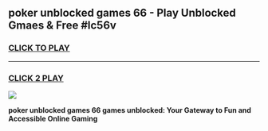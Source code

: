 
## poker   unblocked games 66 - Play Unblocked Gmaes & Free #lc56v
<h3>
<a href="https://news.freeplayer.one?title=poker___unblocked_games_66&ref=03M">CLICK TO PLAY</a></h3>
<hr>

<h3>
<a href="https://news.freeplayer.one?title=poker___unblocked_games_66&ref=03M">CLICK 2 PLAY</a>
  
</h3>

<a href="https://news.freeplayer.one?title=poker___unblocked_games_66&ref=03M"><img src="https://clearcache.store/games.png"></a>


**poker   unblocked games 66 games unblocked: Your Gateway to Fun and Accessible Online Gaming**
